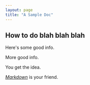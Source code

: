 ```yaml
---
layout: page
title: "A Sample Doc"
---
```


## How to do blah blah blah

Here's some good info.

More good info.

You get the idea.

[*Markdown*](https://www.markdownguide.org/basic-syntax/) is your friend.
